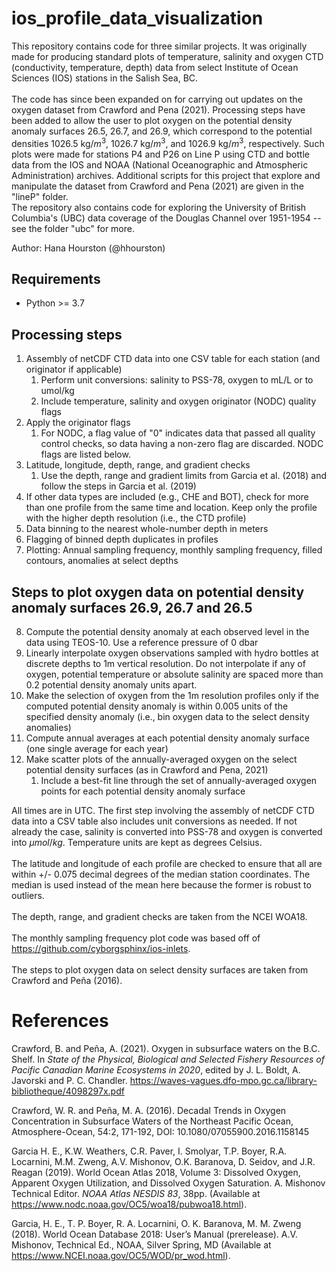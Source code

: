 # ios_profile_data_visualization
This repository contains code for three similar projects. It was originally made for producing standard plots of temperature, salinity and oxygen CTD (conductivity, temperature, depth) data from select Institute of Ocean Sciences (IOS) stations in the Salish Sea, BC.  
\
The code has since been expanded on for carrying out updates on the oxygen dataset from Crawford and Pena (2021). Processing steps have been added to allow the user to plot oxygen on the potential density anomaly surfaces 26.5, 26.7, and 26.9, which correspond to the potential densities 1026.5 kg/$m^3$, 1026.7 kg/$m^3$, and 1026.9 kg/$m^3$, respectively. Such plots were made for stations P4 and P26 on Line P using CTD and bottle data from the IOS and NOAA (National Oceanographic and Atmospheric Administration) archives. Additional scripts for this project that explore and manipulate the dataset from Crawford and Pena (2021) are given in the "lineP" folder. 
\
The repository also contains code for exploring the University of British Columbia's (UBC) data coverage of the Douglas Channel over 1951-1954 -- see the folder "ubc" for more. 

Author: Hana Hourston (@hhourston)

## Requirements
* Python >= 3.7

## Processing steps
1. Assembly of netCDF CTD data into one CSV table for each station (and originator if applicable)
   1. Perform unit conversions: salinity to PSS-78, oxygen to mL/L or to umol/kg
   2. Include temperature, salinity and oxygen originator (NODC) quality flags
2. Apply the originator flags
   1. For NODC, a flag value of "0" indicates data that passed all quality control checks, so data having a non-zero flag are discarded. NODC flags are listed below. 
3. Latitude, longitude, depth, range, and gradient checks
   1. Use the depth, range and gradient limits from Garcia et al. (2018) and follow the steps in Garcia et al. (2019)
4. If other data types are included (e.g., CHE and BOT), check for more than one profile from the same time and location. Keep only the profile with the higher depth resolution (i.e., the CTD profile) 
5. Data binning to the nearest whole-number depth in meters
6. Flagging of binned depth duplicates in profiles
7. Plotting: Annual sampling frequency, monthly sampling frequency, filled contours, anomalies at select depths

## Steps to plot oxygen data on potential density anomaly surfaces 26.9, 26.7 and 26.5
8. Compute the potential density anomaly at each observed level in the data using TEOS-10. Use a reference pressure of 0 dbar
9. Linearly interpolate oxygen observations sampled with hydro bottles at discrete depths to 1m vertical resolution. Do not interpolate if any of oxygen, potential temperature or absolute salinity are spaced more than 0.2 potential density anomaly units apart.
10. Make the selection of oxygen from the 1m resolution profiles only if the computed potential density anomaly is within 0.005 units of the specified density anomaly (i.e., bin oxygen data to the select density anomalies)
11. Compute annual averages at each potential density anomaly surface (one single average for each year)
12. Make scatter plots of the annually-averaged oxygen on the select potential density surfaces (as in Crawford and Pena, 2021)
      1. Include a best-fit line through the set of annually-averaged oxygen points for each potential density anomaly surface

All times are in UTC. 
The first step involving the assembly of netCDF CTD data into a 
CSV table also includes unit conversions as needed. If not 
already the case, salinity is converted into PSS-78 and oxygen 
is converted into $\mu mol/kg$. Temperature units are kept as 
degrees Celsius.  
\
The latitude and longitude of each profile are checked to ensure 
that all are within +/- 0.075 decimal degrees of the median 
station coordinates. The median is used instead of the mean here 
because the former is robust to outliers.  
\
The depth, range, and gradient checks are taken from the NCEI WOA18.  
\
The monthly sampling frequency plot code was based off of https://github.com/cyborgsphinx/ios-inlets.  
\
The steps to plot oxygen data on select density surfaces are 
taken from Crawford and Peña (2016).

# References
Crawford, B. and Peña, A. (2021). Oxygen in subsurface waters on 
the B.C. Shelf. In *State of the Physical, Biological and 
Selected Fishery Resources of Pacific Canadian Marine Ecosystems 
in 2020*, edited by J. L. Boldt, A. Javorski and P. C. Chandler. 
https://waves-vagues.dfo-mpo.gc.ca/library-bibliotheque/4098297x.pdf

Crawford, W. R. and Peña, M. A. (2016). Decadal Trends in Oxygen 
Concentration in Subsurface Waters of the Northeast Pacific 
Ocean, Atmosphere-Ocean, 54:2, 171-192, 
DOI: 10.1080/07055900.2016.1158145

Garcia H. E., K.W. Weathers, C.R. Paver, I. Smolyar, T.P. Boyer,
R.A. Locarnini, M.M. Zweng, A.V. Mishonov, O.K. Baranova, D. 
Seidov, and J.R. Reagan (2019). World Ocean Atlas 2018, Volume 
3: Dissolved Oxygen, Apparent Oxygen Utilization, and Dissolved 
Oxygen Saturation. A. Mishonov Technical Editor. 
*NOAA Atlas NESDIS 83*, 38pp. (Available at https://www.nodc.noaa.gov/OC5/woa18/pubwoa18.html).

Garcia, H. E., T. P. Boyer, R. A. Locarnini, O. K. Baranova, M. M. Zweng (2018). World Ocean Database 2018: User’s Manual (prerelease). A.V. Mishonov, Technical Ed., NOAA, Silver Spring, MD (Available at https://www.NCEI.noaa.gov/OC5/WOD/pr_wod.html). 
